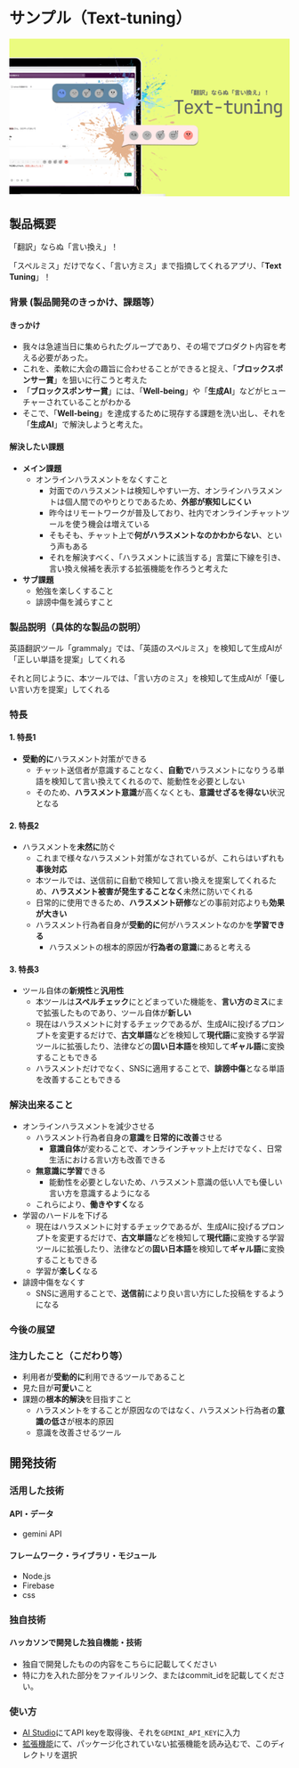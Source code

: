 # サンプル（Text-tuning）

![IMAGE ALT TEXT HERE](./images/表紙.jpg)

## 製品概要

「翻訳」ならぬ「言い換え」！

「スペルミス」だけでなく、「言い方ミス」まで指摘してくれるアプリ、「**Text Tuning**」！

### 背景 (製品開発のきっかけ、課題等）

#### きっかけ

- 我々は急遽当日に集められたグループであり、その場でプロダクト内容を考える必要があった。
- これを、柔軟に大会の趣旨に合わせることができると捉え、「**ブロックスポンサー賞**」を狙いに行こうと考えた
- 「**ブロックスポンサー賞**」には、「**Well-being**」や「**生成AI**」などがヒューチャーされていることがわかる
- そこで、「**Well-being**」を達成するために現存する課題を洗い出し、それを「**生成AI**」で解決しようと考えた。

#### 解決したい課題

- **メイン課題**
  - オンラインハラスメントをなくすこと
    - 対面でのハラスメントは検知しやすい一方、オンラインハラスメントは個人間でのやりとりであるため、**外部が察知しにくい**
    - 昨今はリモートワークが普及しており、社内でオンラインチャットツールを使う機会は増えている
    - そもそも、チャット上で**何がハラスメントなのかわからない**、という声もある
    - それを解決すべく、「ハラスメントに該当する」言葉に下線を引き、言い換え候補を表示する拡張機能を作ろうと考えた
- **サブ課題**
  - 勉強を楽しくすること
  - 誹謗中傷を減らすこと

### 製品説明（具体的な製品の説明）

英語翻訳ツール「grammaly」では、「英語のスペルミス」を検知して生成AIが「正しい単語を提案」してくれる

それと同じように、本ツールでは、「言い方のミス」を検知して生成AIが「優しい言い方を提案」してくれる

### 特長

#### 1. 特長1

- **受動的に**ハラスメント対策ができる
  - チャット送信者が意識することなく、**自動で**ハラスメントになりうる単語を検知して言い換えてくれるので、能動性を必要としない
  - そのため、**ハラスメント意識**が高くなくとも、**意識せざるを得ない**状況となる
  
#### 2. 特長2

- ハラスメントを**未然に**防ぐ
  - これまで様々なハラスメント対策がなされているが、これらはいずれも**事後対応**
  - 本ツールでは、送信前に自動で検知して言い換えを提案してくれるため、**ハラスメント被害が発生することなく**未然に防いでくれる
  - 日常的に使用できるため、**ハラスメント研修**などの事前対応よりも**効果が大きい**
  - ハラスメント行為者自身が**受動的に**何がハラスメントなのかを**学習できる**
    - ハラスメントの根本的原因が**行為者の意識**にあると考える

#### 3. 特長3

- ツール自体の**新規性**と**汎用性**
  - 本ツールは**スペルチェック**にとどまっていた機能を、**言い方のミス**にまで拡張したものであり、ツール自体が**新しい**
  - 現在はハラスメントに対するチェックであるが、生成AIに投げるプロンプトを変更するだけで、**古文単語**などを検知して**現代語**に変換する学習ツールに拡張したり、法律などの**固い日本語**を検知して**ギャル語**に変換することもできる
  - ハラスメントだけでなく、SNSに適用することで、**誹謗中傷**となる単語を改善することもできる

### 解決出来ること

- オンラインハラスメントを減少させる
  - ハラスメント行為者自身の**意識**を**日常的に改善**させる
    - **意識自体**が変わることで、オンラインチャット上だけでなく、日常生活における言い方も改善できる
  - **無意識に学習**できる
    - 能動性を必要としないため、ハラスメント意識の低い人でも優しい言い方を意識するようになる
  - これらにより、**働きやすく**なる
- 学習のハードルを下げる
  - 現在はハラスメントに対するチェックであるが、生成AIに投げるプロンプトを変更するだけで、**古文単語**などを検知して**現代語**に変換する学習ツールに拡張したり、法律などの**固い日本語**を検知して**ギャル語**に変換することもできる
  - 学習が**楽しく**なる
- 誹謗中傷をなくす
  - SNSに適用することで、**送信前**により良い言い方にした投稿をするようになる

### 今後の展望

### 注力したこと（こだわり等）

* 利用者が**受動的に**利用できるツールであること
* 見た目が**可愛い**こと
* 課題の**根本的解決**を目指すこと
  * ハラスメントをすることが原因なのではなく、ハラスメント行為者の**意識の低さ**が根本的原因
  * 意識を改善させるツール

## 開発技術

### 活用した技術

#### API・データ

* gemini API

#### フレームワーク・ライブラリ・モジュール

* Node.js
* Firebase
* css

### 独自技術

#### ハッカソンで開発した独自機能・技術

* 独自で開発したものの内容をこちらに記載してください
* 特に力を入れた部分をファイルリンク、またはcommit_idを記載してください。

### 使い方

- [AI Studio](https://aistudio.google.com/)にてAPI keyを取得後、それを`GEMINI_API_KEY`に入力
- [拡張機能](chrome://extensions/)にて、パッケージ化されていない拡張機能を読み込むで、このディレクトリを選択

